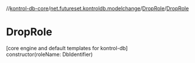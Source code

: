 //[kontrol-db-core](../../../index.md)/[net.futureset.kontroldb.modelchange](../index.md)/[DropRole](index.md)/[DropRole](-drop-role.md)

# DropRole

[core engine and default templates for kontrol-db]\
constructor(roleName: DbIdentifier)
